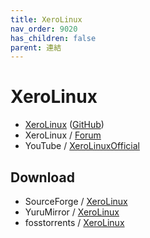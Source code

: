 ```yaml
---
title: XeroLinux
nav_order: 9020
has_children: false
parent: 連結
---
```



# XeroLinux

* [XeroLinux](https://github.com/xerolinux) ([GitHub](https://github.com/xerolinux))
* XeroLinux / [Forum](https://forum.xerolinux.xyz)
* YouTube / [XeroLinuxOfficial](https://www.youtube.com/c/XeroLinuxOfficial)


## Download

* SourceForge / [XeroLinux](https://sourceforge.net/projects/xerolinux/files/)
* YuruMirror / [XeroLinux](https://mirror.funami.tech/xerolinux/)
* fosstorrents / [XeroLinux](https://fosstorrents.com/distributions/xerolinux/)
